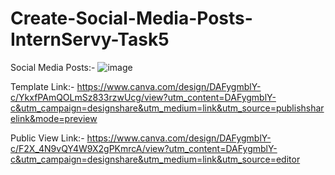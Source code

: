 # Create-Social-Media-Posts-InternServy-Task5
Social Media Posts:-
![image](https://github.com/freinddeepti/Create-Social-Media-Posts-InternServy-Task5/assets/142092029/9aa192f0-c391-405c-b809-27bce77b39ce)

Template Link:-
https://www.canva.com/design/DAFygmblY-c/YkxfPAmQOLmSz833rzwUcg/view?utm_content=DAFygmblY-c&utm_campaign=designshare&utm_medium=link&utm_source=publishsharelink&mode=preview

Public View Link:-
https://www.canva.com/design/DAFygmblY-c/F2X_4N9vQY4W9X2gPKmrcA/view?utm_content=DAFygmblY-c&utm_campaign=designshare&utm_medium=link&utm_source=editor
